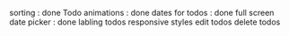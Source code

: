 sorting : done
Todo animations : done
dates for todos : done
full screen date picker : done
labling todos
responsive styles
edit todos
delete todos
